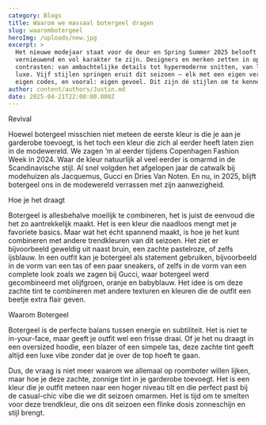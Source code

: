 ```yaml
---
category: Blogs
title: Waarom we massaal botergeel dragen
slug: waarombotergeel
heroImg: /uploads/new.jpg
excerpt: >
  Het nieuwe modejaar staat voor de deur en Spring Summer 2025 belooft fris,
  vernieuwend en vol karakter te zijn. Designers en merken zetten in op
  contrasten: van ambachtelijke details tot hypermoderne snitten, van lokaal tot
  luxe. Vijf stijlen springen eruit dit seizoen — elk met een eigen verhaal,
  eigen codes, en vooral: eigen gevoel. Dit zijn dé stijlen om te kennen.
author: content/authors/Justin.md
date: 2025-04-21T22:00:00.000Z
---
```


Revival 

Hoewel botergeel misschien niet meteen de eerste kleur is die je aan je garderobe 
toevoegt, is het toch een kleur die zich al eerder heeft laten zien in de modewereld. We 
zagen ‘m al eerder tijdens Copenhagen Fashion Week in 2024. Waar de kleur natuurlijk 
al veel eerder is omarmd in de Scandinavische stijl. Al snel volgden het afgelopen jaar 
de catwalk bij modehuizen als Jacquemus, Gucci en Dries Van Noten. En nu, in 2025, 
blijft botergeel ons in de modewereld verrassen met zijn aanwezigheid. 


Hoe je het draagt 

Botergeel is allesbehalve moeilijk te combineren, het is juist de eenvoud die het zo 
aantrekkelijk maakt. Het is een kleur die naadloos mengt met je favoriete basics. Maar 
wat het écht spannend maakt, is hoe je het kunt combineren met andere trendkleuren 
van dit seizoen. Het ziet er bijvoorbeeld geweldig uit naast bruin, een zachte pastelroze, 
of zelfs ijsblauw. In een outfit kan je botergeel als statement gebruiken, bijvoorbeeld in 
de vorm van een tas of een paar sneakers, of zelfs in de vorm van een complete look 
zoals we zagen bij Gucci, waar botergeel werd gecombineerd met olijfgroen, oranje en 
babyblauw. Het idee is om deze zachte tint te combineren met andere texturen en 
kleuren die de outfit een beetje extra flair geven. 


Waarom Botergeel 

Botergeel is de perfecte balans tussen energie en subtiliteit. Het is niet te in-your-face, 
maar geeft je outfit wel een frisse draai. Of je het nu draagt in een oversized hoodie, 
een blazer of een simpele tas, deze zachte tint geeft altijd een luxe vibe zonder dat je 
over de top hoeft te gaan.  


Dus, de vraag is niet meer waarom we allemaal op roomboter willen lijken, maar hoe je 
deze zachte, zonnige tint in je garderobe toevoegt. Het is een kleur die je outfit meteen 
naar een hoger niveau tilt en die perfect past bij de casual-chic vibe die we dit seizoen 
omarmen. Het is tijd om te smelten voor deze trendkleur, die ons dit seizoen een flinke 
dosis zonneschijn en stijl brengt.

